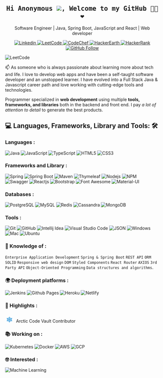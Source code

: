 <h2 align="center"><samp><strong>Hi Anonymous <img src="https://github.com/hrittikhere/hrittikhere/blob/master/Hi.gif" width="40px" />, Welcome to my GitHub 👨‍💻❤ </strong></samp></h2>
<p align='center'> Software Engineer | Java, Spring Boot, JavaScript and React | Web developer</p>
<p align="center">
  <a href="https://www.linkedin.com/in/ravikant-pal/">
    <img src="https://img.shields.io/badge/LinkedIn-blue?logo=Linkedin&logoColor=blue&labelColor=black" alt="Linkedin">
  </a>
  <a href="https://leetcode.com/ravikant-pal/">
    <img src="https://img.shields.io/badge/LeetCode-yellow?logo=leetCode&logoColor=yellow&labelColor=black" alt="LeetCode">
  </a>
  <a href="https://www.codechef.com/users/v0ldm0t">
    <img src="https://img.shields.io/badge/CodeChef-e6c2ab?logo=codeChef&logoColor=e6c2ab&labelColor=black" alt="CodeChef">
  </a>
  <a href="https://www.hackerearth.com/@ravikant-pal">
    <img src="https://img.shields.io/badge/HackerEarth-gray?logo=hackerEarth&logoColor=white&labelColor=black" alt="HackerEarth">
  </a>
  <a href="https://www.hackerrank.com/pol_alok">
    <img src="https://img.shields.io/badge/HackerRank-brightgreen?logo=HackerRank&logoColor=Green&labelColor=black" alt="HackerRank">
  </a>
  <a href="https://github.com/ravikant-pal">
    <img src="https://img.shields.io/github/followers/ravikant-pal?label=Follow%20Me&style=social" alt="GitHub Follow">
  </a>
</p>
<img src="https://github.com/ravikant-pal/ravikant-pal/assets/53791094/dfe1b48a-00d9-4624-af07-8109eba06be8" alt="LeetCode">

<p align='left'> 📫 As someone who is always passionate about learning more about tech and life. I love to develop web apps and have been a self-taught software developer and an unstopped learner. I have evolved into a Full Stack Java & Javascript career path and love working with cutting-edge tools and technologies.</p>

Programmer specialized in **web development** using multiple **tools, frameworks, and libraries** both in the backend and front end. I pay *a lot of attention to detail* to generate the best products.

## 💻 Languages, Frameworks, Library and Tools: 🛠️<br>

### Languages : 
![Java](https://img.shields.io/badge/-Java-000000?style=flat&logo=openjdk&logoColor=red)
![JavaScript](https://img.shields.io/badge/-JavaScript-000000?style=flat&logo=javascript&logoColor=yellow)
![TypeScript](https://img.shields.io/badge/-TypeScript-000000?style=flat&logo=typeScript&logoColor=yellow)
![HTML5](https://img.shields.io/badge/-HTML5-000000?style=flat&logo=html5&logoColor=brown)
![CSS3](https://img.shields.io/badge/-CSS3-000000?style=flat&logo=css3&logoColor=blue)
### Frameworks and Library : 
![Spring](https://img.shields.io/badge/-Spring-000000?style=flat&logo=spring&logoColor=green)
![Spring Boot](https://img.shields.io/badge/-Spring%20Boot-000000?style=flat&logo=springboot&logoColor=green)
![Maven](https://img.shields.io/badge/-Apache%20Maven-000000?style=flat&logo=apache-maven&logoColor=red)
![Thymeleaf](https://img.shields.io/badge/-Thymeleaf-000000?style=flat&logo=thymeleaf&logoColor=green)
![Nodejs](https://img.shields.io/badge/-Node.js-000000?style=flat&logo=Node.js)
![NPM](https://img.shields.io/badge/-npm-000000?style=flat&logo=npm)
![Swagger](https://img.shields.io/badge/-Swagger-000000?style=flat&logo=swagger)
![Reactjs](https://img.shields.io/badge/-Reactjs-000000?style=flat&logo=react)
![Bootstrap](https://img.shields.io/badge/-Bootstrap-000000?style=flat&logo=bootstrap&logoColor=7952b3)
![Font Awesome](https://img.shields.io/badge/-font%20awesome-000000?style=flat&logo=font-awesome&logoColor=339AF0)
![Material-UI](https://img.shields.io/badge/-Material%20UI-000000?style=flat&logo=mui&logoColor=blue)

### Databases : 
![PostgreSQL](https://img.shields.io/badge/-PostgreSQL-000000?style=flat&logo=postgresql&logoColor=blue)
![MySQL](https://img.shields.io/badge/-MySQL-000000?style=flat&logo=mysql&logoColor=blue)
![Redis](https://img.shields.io/badge/-Redis-000000?style=flat&logo=redis&logoColor=red)
![Cassandra](https://img.shields.io/badge/-Cassandra-000000?style=flat&logo=apache-cassandra&logoColor=blue)
![MongoDB](https://img.shields.io/badge/-MongoDB-000000?style=flat&logo=mongodb)

### Tools : 

![Git](https://img.shields.io/badge/-Git-000000?style=flat&logo=git&logoColor=F05032&)
![GitHub](https://img.shields.io/badge/-GitHub-000000?style=flat&logo=github&logoColor=white)
![Intellij Idea](https://img.shields.io/badge/-Intellij-000000?style=flat&logo=intellij-Idea)
![Visual Studio Code](https://img.shields.io/badge/-VSCode-000000?style=flat&logo=visual-studio-code&logoColor=blue)
![JSON](https://img.shields.io/badge/-JSON-000000?style=flat&logo=JSON&logoColor=white)
![Windows](https://img.shields.io/badge/-Windows-000000?style=flat&logo=windows&logoColor=blue)
![Mac](https://img.shields.io/badge/-Mac%20OS-000000?style=flat&logo=apple)
![Ubuntu](https://img.shields.io/badge/-Linux-000000?style=flat&logo=linux)


### 🧐 Knowledge of :

`Enterprise Application Development` `Spring & Spring Boot` `REST API` `ORM` `SOLID` `Responsive web design` `DOM` `Styled Components` `React Router` `AXIOS` `3rd Party API` `Object-Oriented Programming` `Data structures and algorithms`.


### 🌍 Deployment platforms : 
![Jenkins](https://img.shields.io/badge/-Jenkins-000000?style=flat&logo=jenkins&logoColor=yellow) 
![Github Pages](https://img.shields.io/badge/-Github%20Pages-000000?style=flat&logo=github-pages) 
![Heroku](https://img.shields.io/badge/-Heroku-000000?style=flat&logo=heroku&labelColor=430098) 
![Netlify](https://img.shields.io/badge/-Netlify-000000?style=flat&logo=netlify&labelColor=000000)

### 🚩 Highlights : 

&nbsp;<img src='https://raw.githubusercontent.com/acervenky/animated-github-badges/master/assets/acbadge.gif' style="margin-top: 10px;" width="20px" height="20px">&nbsp;&nbsp;&nbsp;<span>Arctic Code Vault Contributor</span>


### 📚 Working on : 

![Kubernetes](https://img.shields.io/badge/-Kubernetes-000000?style=flat&logo=kubernetes&logoColor=blue)
![Docker](https://img.shields.io/badge/-Docker-000000?style=flat&logo=docker&logoColor=blue)
![AWS](https://img.shields.io/badge/-AWS-000000?style=flat&logo=amazonaws&logoColor=yellow)
![GCP](https://img.shields.io/badge/-Google%20Cloud%20Platform-000000?style=flat&logo=google-cloud&logoColor=white)


### 🤓 Interested :
![Machine Learning](https://img.shields.io/badge/Machine%20Learning-FFFFFF?style=for-the-badge)
